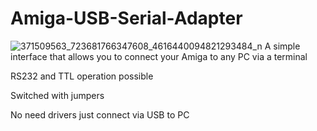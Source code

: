 # Amiga-USB-Serial-Adapter
![371509563_723681766347608_4616440094821293484_n](https://github.com/kulamario/Amiga-USB-Serial-Adapter/assets/62314932/32960fdf-3ba7-4848-aedf-fa003320683d)
A simple interface that allows you to connect your Amiga to any PC via a terminal

RS232 and TTL operation possible

Switched with jumpers

No need drivers just connect via USB to PC

